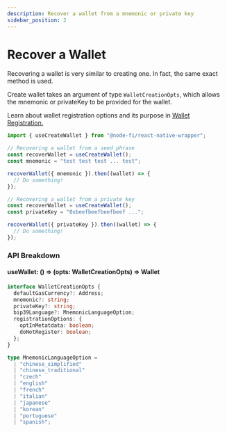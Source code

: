 ```yaml
---
description: Recover a wallet from a mnemonic or private key
sidebar_position: 2
---
```


# Recover a Wallet

Recovering a wallet is very similar to creating one. In fact, the same exact method is used.

Create wallet takes an argument of type `WalletCreationOpts`, which allows the mnemonic or privateKey to be provided for the wallet.

Learn about wallet registration options and its purpose in [Wallet Registration.](./registering-wallet.md)

```typescript
import { useCreateWallet } from "@node-fi/react-native-wrapper";

// Recovering a wallet from a seed phrase
const recoverWallet = useCreateWallet();
const mnemonic = "test test test ... test";

recoverWallet({ mnemonic }).then((wallet) => {
  // Do something!
});

// Recovering a wallet from a private key
const recoverWallet = useCreateWallet();
const privateKey = "0xbeefbeefbeefbeef ...";

recoverWallet({ privateKey }).then((wallet) => {
  // Do something!
});
```

### API Breakdown

#### useWallet: () => (opts: WalletCreationOpts) => Wallet

```typescript
interface WalletCreationOpts {
  defaultGasCurrency?: Address;
  mnemonic?: string;
  privateKey?: string;
  bip39Language?: MnemonicLanguageOption;
  registrationOptions: {
    optInMetatdata: boolean;
    doNotRegister: boolean;
  };
}

type MnemonicLanguageOption =
  | "chinese_simplified"
  | "chinese_traditional"
  | "czech"
  | "english"
  | "french"
  | "italian"
  | "japanese"
  | "korean"
  | "portuguese"
  | "spanish";
```
